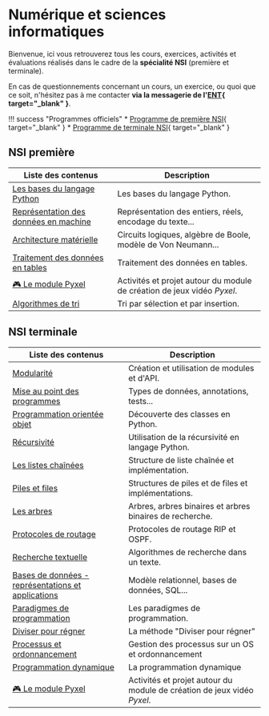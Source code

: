 # Numérique et sciences informatiques

Bienvenue, ici vous retrouverez tous les cours, exercices, activités et évaluations réalisés dans le cadre de la **spécialité NSI** (première et terminale).

En cas de questionnements concernant un cours, un exercice, ou quoi que ce soit, n'hésitez pas à me contacter **via la messagerie de l'[ENT](https://enthdf.fr/){ target="_blank" }**.

!!! success "Programmes officiels"
    * [Programme de première NSI](bo/BO_NSI_Premiere.pdf){ target="_blank" }
    * [Programme de terminale NSI](bo/BO_NSI_Terminale.pdf){ target="_blank" }

## NSI première

| Liste des contenus                           | Description                         |
| -------------------------------------------- | ----------------------------------- |
| [Les bases du langage Python](premiere/bases_python/index.md) | Les bases du langage Python. |
| [Représentation des données en machine](premiere/representation_donnees/index.md) | Représentation des entiers, réels, encodage du texte... |
| [Architecture matérielle](premiere/archi/index.md) | Circuits logiques, algèbre de Boole, modèle de Von Neumann... |
| [Traitement des données en tables](premiere/traitement_donnees/index.md) | Traitement des données en tables. |
| [:video_game: Le module Pyxel](premiere/pyxel/index.md) | Activités et projet autour du module de création de jeux vidéo *Pyxel*. |
| [Algorithmes de tri](premiere/tris/index.md) | Tri par sélection et par insertion. |

## NSI terminale

| Liste des contenus                      | Description                                              |
| --------------------------------------- | -------------------------------------------------------- |
| [Modularité](terminale/modularite/index.md) | Création et utilisation de modules et d'API. |
| [Mise au point des programmes](terminale/mise_au_point/index.md) | Types de données, annotations, tests... |
| [Programmation orientée objet](terminale/poo/index.md) | Découverte des classes en Python. |
| [Récursivité](terminale/recursivite/index.md) | Utilisation de la récursivité en langage Python. |
| [Les listes chaînées](terminale/listes/index.md) | Structure de liste chaînée et implémentation. |
| [Piles et files](terminale/pilesfiles/index.md) | Structures de piles et de files et implémentations. |
| [Les arbres](terminale/arbres/index.md) | Arbres, arbres binaires et arbres binaires de recherche. |
| [Protocoles de routage](terminale/routage/index.md) | Protocoles de routage RIP et OSPF. |
| [Recherche textuelle](terminale/recherche_textuelle/index.md) | Algorithmes de recherche dans un texte. |
| [Bases de données - représentations et applications](terminale/bdd/index.md) | Modèle relationnel, bases de données, SQL... |
| [Paradigmes de programmation](terminale/paradigmes/index.md) | Les paradigmes de programmation. |
| [Diviser pour régner](terminale/diviserregner/index.md) | La méthode "Diviser pour régner" |
| [Processus et ordonnancement](terminale/processus/index.md) | Gestion des processus sur un OS et ordonnancement |
| [Programmation dynamique](terminale/progdyn/index.md) | La programmation dynamique |
| [:video_game: Le module Pyxel](terminale/pyxel/index.md) | Activités et projet autour du module de création de jeux vidéo *Pyxel*. |